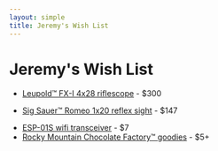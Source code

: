 ```yaml
---
layout: simple
title: Jeremy's Wish List
---
```


# Jeremy's Wish List

- [Leupold™ FX-I 4x28 riflescope](https://amazon.com/dp/B0009JG78Q) - $300
<!--- [Burris™ 2x20 pistol scope, nickel](https://amazon.com/dp/B000X7CNMI) - $230-->
- [Sig Sauer™ Romeo 1x20 reflex sight](https://amazon.com/dp/B07T9GK7SR) - $147
<!--- [Getty & Dubay's 'Italic Calligraphy' book](https://amazon.com/dp/0982776268) - $30-->
<!--- [Funkoverse™ 'Peter Pan' strategy game](https://amazon.com/dp/B09QV1SQHR) - $10-->
<!--- [Ultimaxx™ 37mm 2.2x telephoto lens](https://walmart.com/ip/406142971) - $9-->
- [ESP-01S wifi transceiver](https://amazon.com//dp/B00O34AGSU) - $7
- [Rocky Mountain Chocolate Factory™ goodies](https://rmcf.cardfoundry.com/giftcards/card_details) - $5+
